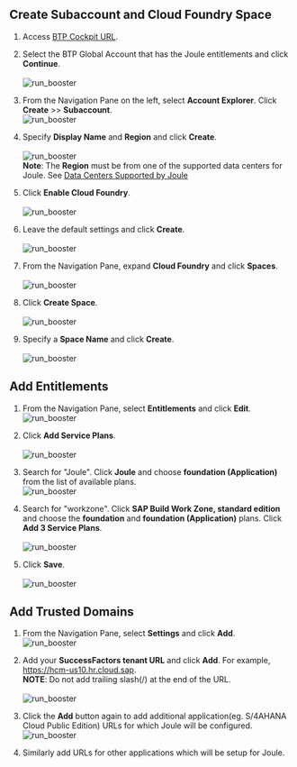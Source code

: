 ## **Create Subaccount and Cloud Foundry Space**


1. Access [BTP Cockpit URL](https://cockpit.btp.cloud.sap).
2. Select the BTP Global Account that has the Joule entitlements and click **Continue**.</br>                       
![run_booster](1.png)

3. From the Navigation Pane on the left, select **Account Explorer**.  Click **Create** >> **Subaccount**.</br> 
![run_booster](3.jpg)

4. Specify **Display Name** and **Region** and click **Create**.</br>                              
![run_booster](3-1.jpg)   
**Note**: The **Region** must be from one of the supported data centers for Joule.  See [Data Centers Supported by Joule](https://help.sap.com/docs/joule/serviceguide/data-centers-supported-by-joule)

5. Click **Enable Cloud Foundry**.</br>  
![run_booster](4.jpg)

6. Leave the default settings and click **Create**.</br>        
![run_booster](5.jpg)

7. From the Navigation Pane, expand **Cloud Foundry** and click **Spaces**.</br>                                                         
![run_booster](6.jpg)

8. Click **Create Space**.</br>                                                                                                                   
![run_booster](7.jpg)

9. Specify a **Space Name** and click **Create**.</br>                                      
![run_booster](8.jpg)


## **Add Entitlements**


1. From the Navigation Pane, select **Entitlements** and click **Edit**.</br>
![run_booster](9.jpg)

2. Click **Add Service Plans**.</br>                        
![run_booster](10.jpg)

3. Search for "Joule".  Click **Joule** and choose **foundation (Application)** from the list of available plans.</br>
![run_booster](11.jpg)

4. Search for "workzone".  Click **SAP Build Work Zone, standard edition** and choose the **foundation** and **foundation (Application)** plans.  Click **Add 3 Service Plans**.</br>                                      
![run_booster](12.jpg)

5. Click **Save**.</br>                
![run_booster](13.jpg)


## **Add Trusted Domains**


1. From the Navigation Pane, select **Settings** and click **Add**.</br>
![run_booster](14.jpg)

2. Add your **SuccessFactors tenant URL** and click **Add**.  For example, https://hcm-us10.hr.cloud.sap.                  
**NOTE**:  Do not add trailing slash(/) at the end of the URL.</br>    
![run_booster](15.jpg)

3.  Click the **Add** button again to add additional application(eg. S/4AHANA Cloud Public Edition) URLs for which Joule will be configured.
![run_booster](16.jpg)

5. Similarly add URLs for other applications which will be setup for Joule.
 
